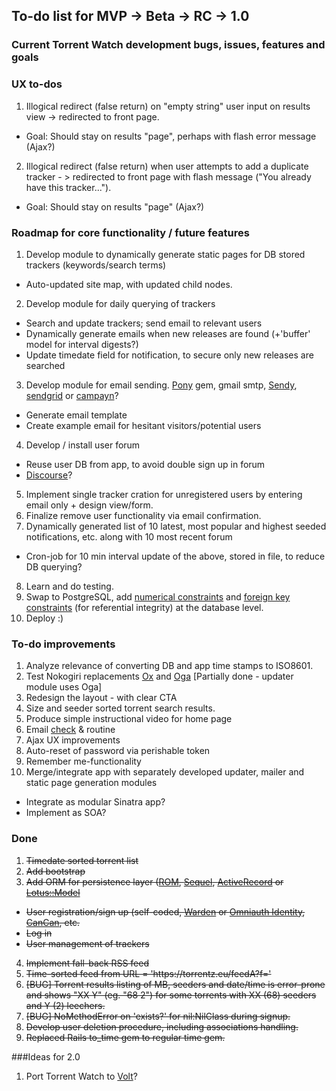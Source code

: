 ## To-do list for MVP -> Beta -> RC -> 1.0 
### Current Torrent Watch development bugs, issues, features and goals

### UX to-dos
1. Illogical redirect (false return) on "empty string" user input on results view -> redirected to front page.
  * Goal: Should stay on results "page", perhaps with flash error message (Ajax?)
2. Illogical redirect (false return) when user attempts to add a duplicate tracker - > redirected to front page with flash message ("You already have this tracker...").
  * Goal: Should stay on results "page" (Ajax?)

### Roadmap for core functionality / future features
1. Develop module to dynamically generate static pages for DB stored trackers (keywords/search terms)
  * Auto-updated site map, with updated child nodes.
2. Develop module for daily querying of trackers
  * Search and update trackers; send email to relevant users
  * Dynamically generate emails when new releases are found (+'buffer' model for interval digests?)
  * Update timedate field for notification, to secure only new releases are searched
3. Develop module for email sending. [Pony](https://rubygems.org/gems/pony) gem, gmail smtp, [Sendy](http://sendy.co/), [sendgrid](https://sendgrid.com/) or [campayn](http://campayn.com/)?
  * Generate email template
  * Create example email for hesitant visitors/potential users
4. Develop / install user forum
  * Reuse user DB from app, to avoid double sign up in forum
  * [Discourse](http://www.discourse.org/)?
5. Implement single tracker cration for unregistered users by entering email only + design view/form.
6. Finalize remove user functionality via email confirmation.
7. Dynamically generated list of 10 latest, most popular and highest seeded notifications, etc. along with 10 most recent forum
  * Cron-job for 10 min interval update of the above, stored in file, to reduce DB querying?
8. Learn and do testing.
9. Swap to PostgreSQL, add [numerical constraints](https://rubygems.org/gems/rein) and [foreign key constraints](https://rubygems.org/gems/foreigner) (for referential integrity) at the database level.
10. Deploy :)

### To-do improvements
1. Analyze relevance of converting DB and app time stamps to ISO8601.  
2. Test Nokogiri replacements [Ox](https://rubygems.org/gems/ox) and [Oga](https://rubygems.org/gems/oga) [Partially done - updater module uses Oga]
3. Redesign the layout - with clear CTA
4. Size and seeder sorted torrent search results.
5. Produce simple instructional video for home page
6. Email [check](https://github.com/mailcheck/mailcheck) & routine
7. Ajax UX improvements
8. Auto-reset of password via perishable token
9. Remember me-functionality
10. Merge/integrate app with separately developed updater, mailer and static page generation modules
  * Integrate as modular Sinatra app?
  * Implement as SOA?

### Done
1. ~~Timedate sorted torrent list~~
2. ~~Add bootstrap~~ 
3. ~~Add ORM for persistence layer ([ROM](http://rom-rb.org), [Sequel](http://sequel.jeremyevans.net/), [ActiveRecord](http://github.com/janko-m/sinatra-activerecord) or [Lotus::Model](http://lotusrb.org/)~~
  * ~~User registration/sign up (self-coded, [Warden](https://rubygems.org/gems/warden) or [Omniauth Identity](https://github.com/intridea/omniauth-identity), [CanCan](https://github.com/shf/sinatra-can), etc.~~ 
  * ~~Log in~~
  * ~~User management of trackers~~
4. ~~Implement fall-back RSS feed~~
5. ~~Time-sorted feed from URL = 'ht<span>tps://</span>torrentz.eu/feedA?f='~~
6. ~~[BUG] Torrent results listing of MB, seeders and date/time is error-prone and shows "XX Y"  (eg. "68 2") for some torrents with XX (68) seeders and Y (2) leechers.~~
7. ~~[BUG] NoMethodError on 'exists?' for nil:NilClass during signup.~~
8. ~~Develop user deletion procedure, including associations handling.~~
9. ~~Replaced Rails to_time gem to regular time gem.~~

###Ideas for 2.0
1. Port Torrent Watch to [Volt](https://rubygems.org/gems/volt)?